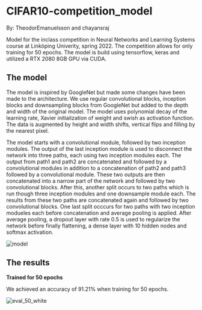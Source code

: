 # CIFAR10-competition_model
By: TheodorEmanuelsson and chayansraj

Model for the inclass competition in Neural Networks and Learning Systems course at Linköping Univerity, spring 2022. The competition allows for only training for 50 epochs. The model is build using tensorflow, keras and utilized a RTX 2080 8GB GPU via CUDA.

## The model

The model is inspired by GoogleNet but made some changes have been made to the architecture. We use regular convolutional blocks, inception blocks and downsampling blocks from GoogleNet but added to the depth and width of the original model. The model uses polynomial decay of the learning rate, Xavier initialization of weight and swish as activation function. The data is augmented by height and width shifts, vertical flips and filling by the nearest pixel.

The model starts with a convolutional module, followed by two inception modules. The output of the last inception module is used to disconnect the network into three paths, each using two inception modules each. The output from path1 and path2 are concatenated and followed by a convolutional modules in addition to a concatenation of path2 and path3 followed by a convolutional module. These two outputs are then concatenated into a narrow part of the network and followed by two convolutional blocks. After this, another split occurs to two paths which is run though three inception modules and one downsample module each. The results from these two paths are concatenated again and followed by two convolutional blocks. One last split occcurs for two paths with two inception modueles each before concatenation and average pooling is applied. After average pooling, a dropout layer with rate 0.5 is used to regularize the network before finally flattening, a dense layer with 10 hidden nodes and softmax activation.

![model](https://user-images.githubusercontent.com/49917684/155893219-6fbd5cb2-22c3-4259-8094-8846f33ce2ad.png)

## The results

**Trained for 50 epochs**

We achieved an accuracy of 91.21% when training for 50 epochs.

![eval_50_white](https://user-images.githubusercontent.com/49917684/155899443-ec74dfac-e701-45eb-b5c1-8c0065f0f839.png)


